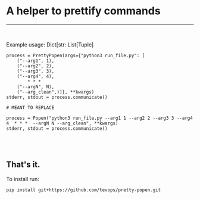 # A helper to prettify commands
---------------------------------------------------------------

<br>


Example usage: Dict[str: List[Tuple] 
    
    
    process = PrettyPopen(args={"python3 run_file.py": [
        ("--arg1", 1),
        ("--arg2", 2),
        ("--arg3", 3),
        ("--arg4", 4),
            * * * 
        ("--argN", N),
        ("--arg_clean",)]}, **kwargs)
    stderr, stdout = process.communicate()
    
    # MEANT TO REPLACE

    process = Popen("python3 run_file.py --arg1 1 --arg2 2 --arg3 3 --arg4 4  * * *  --argN N --arg_clean", **kwargs)
    stderr, stdout = process.communicate()
<br>
<br>

That's it.<br>
---------------------------------------------------------------

To install run:

    pip install git+https://github.com/tevops/pretty-popen.git
